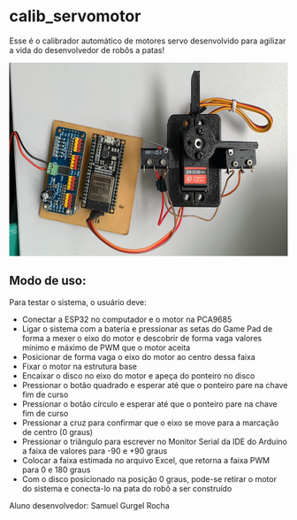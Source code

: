 # calib_servomotor
Esse é o calibrador automático de motores servo desenvolvido para agilizar a vida do desenvolvedor de robôs a patas!

<img src="https://github.com/Penguin-Lab/calib_servomotor/blob/main/foto0.jpg" height="350">

## Modo de uso:
Para testar o sistema, o usuário deve:
- Conectar a ESP32 no computador e o motor na PCA9685
- Ligar o sistema com a bateria e pressionar as setas do Game Pad de forma a mexer o eixo do motor e descobrir de forma vaga valores mínimo e máximo de PWM que o motor aceita
- Posicionar de forma vaga o eixo do motor ao centro dessa faixa
- Fixar o motor na estrutura base
- Encaixar o disco no eixo do motor e apeça do ponteiro no disco
- Pressionar o botão quadrado e esperar até que o ponteiro pare na chave fim de curso
- Pressionar o botão círculo e esperar até que o ponteiro pare na chave fim de curso
- Pressionar a cruz para confirmar que o eixo se move para a marcação de centro (0 graus)
- Pressionar o triângulo para escrever no Monitor Serial da IDE do Arduino a faixa de valores para -90 e +90 graus
- Colocar a faixa estimada no arquivo Excel, que retorna a faixa PWM para 0 e 180 graus
- Com o disco posicionado na posição 0 graus, pode-se retirar o motor do sistema e conecta-lo na pata do robô a ser construído

Aluno desenvolvedor: Samuel Gurgel Rocha
